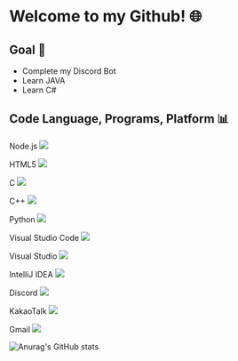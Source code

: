 # Welcome to my Github! 🌐

## Goal 🎯
- Complete my Discord Bot
- Learn JAVA
- Learn C#

## Code Language, Programs, Platform 📊

Node.js <img src="https://img.shields.io/badge/Node.js-339933?style=flat-square&logo=Node.js&logoColor=white"/>

HTML5 <img src="https://img.shields.io/badge/HTML5-E34F26?style=flat-square&logo=HTML5&logoColor=white"/></a>

C <img src="https://img.shields.io/badge/-A8B9CC?style=flat-square&logo=C&logoColor=white"/>

C++ <img src="https://img.shields.io/badge/C++-00599C?style=flat-square&logo=C++&logoColor=white"/>

Python <img src="https://img.shields.io/badge/Python-3776AB?style=flat-square&logo=Python&logoColor=white"/>

Visual Studio Code <img src="https://img.shields.io/badge/Visual Studio Code-007ACC?style=flat-square&logo=Visual Studio Code&logoColor=white"/>

Visual Studio <img src="https://img.shields.io/badge/Visual Studio-5C2D91?style=flat-square&logo=Visual Studio&logoColor=white"/>

IntelliJ IDEA <img src="https://img.shields.io/badge/IntelliJ IDEA-000000?style=flat-square&logo=IntelliJ IDEA&logoColor=white"/>

Discord <img src="https://img.shields.io/badge/-5865F2?style=flat-square&logo=Discord&logoColor=white"/>

KakaoTalk <img src="https://img.shields.io/badge/KakaoTalk-FFCD00?style=flat-square&logo=KakaoTalk&logoColor=black"/>

Gmail <img src="https://img.shields.io/badge/venice6049@gmail.com-EA4335?style=flat-square&logo=Gmail&logoColor=white"/>

![Anurag's GitHub stats](https://github-readme-stats.vercel.app/api?username=yotyot-github&show_icons=true&theme=radical)
